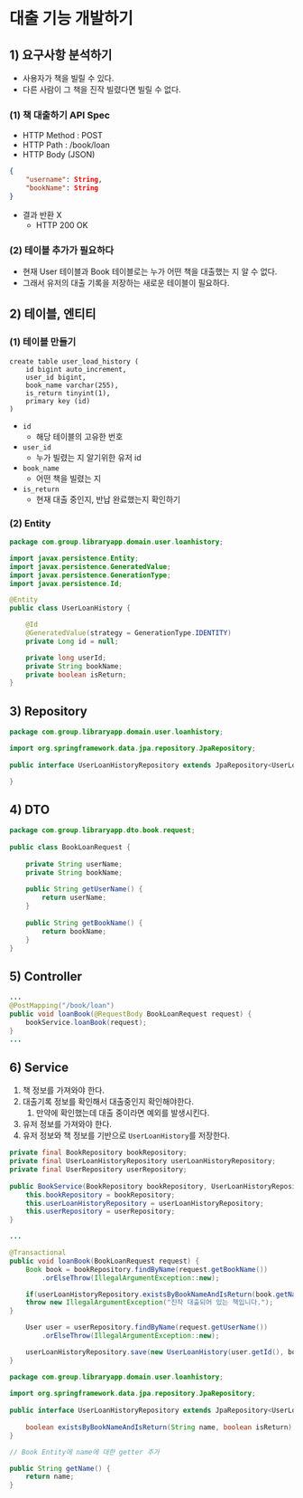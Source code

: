 # 대출 기능 개발하기
## 1) 요구사항 분석하기
- 사용자가 책을 빌릴 수 있다.
- 다른 사람이 그 책을 진작 빌렸다면 빌릴 수 없다.

### (1) 책 대출하기 API Spec
- HTTP Method : POST
- HTTP Path : /book/loan
- HTTP Body (JSON)
```json
{
	"username": String,
	"bookName": String
}
```
- 결과 반환 X
	- HTTP 200 OK

### (2) 테이블 추가가 필요하다
- 현재 User 테이블과 Book 테이블로는 누가 어떤 책을 대출했는 지 알 수 없다.
- 그래서 유저의 대출 기록을 저장하는 새로운 테이블이 필요하다.

## 2) 테이블, 엔티티
### (1) 테이블 만들기
```mysql
create table user_load_history (
	id bigint auto_increment,
	user_id bigint,
	book_name varchar(255),
	is_return tinyint(1),
	primary key (id)
)
```
- `id`
	- 해당 테이블의 고유한 번호
- `user_id`
	- 누가 빌렸는 지 알기위한 유저 id
- `book_name`
	- 어떤 책을 빌렸는 지
- `is_return`
	- 현재 대출 중인지, 반납 완료했는지 확인하기

### (2) Entity
```java
package com.group.libraryapp.domain.user.loanhistory;

import javax.persistence.Entity;
import javax.persistence.GeneratedValue;
import javax.persistence.GenerationType;
import javax.persistence.Id;

@Entity
public class UserLoanHistory {

    @Id
    @GeneratedValue(strategy = GenerationType.IDENTITY)
    private Long id = null;

    private long userId;
    private String bookName;
    private boolean isReturn;
}
```

## 3) Repository
```java
package com.group.libraryapp.domain.user.loanhistory;

import org.springframework.data.jpa.repository.JpaRepository;
 
public interface UserLoanHistoryRepository extends JpaRepository<UserLoanHistory, Long> {

}
```

## 4) DTO
```java
package com.group.libraryapp.dto.book.request;  
  
public class BookLoanRequest {  
  
    private String userName;  
    private String bookName;  
  
    public String getUserName() {  
        return userName;  
    }  
  
    public String getBookName() {  
        return bookName;  
    }  
}
```

## 5) Controller
```java
...
@PostMapping("/book/loan")  
public void loanBook(@RequestBody BookLoanRequest request) {  
    bookService.loanBook(request);  
}
...
```

## 6) Service
1. 책 정보를 가져와야 한다.
2. 대출기록 정보를 확인해서 대출중인지 확인해야한다.
	1. 만약에 확인했는데 대출 중이라면 예외를 발생시킨다.
3. 유저 정보를 가져와야 한다.
4. 유저 정보와 책 정보를 기반으로 `UserLoanHistory`를 저장한다.
```java
private final BookRepository bookRepository;  
private final UserLoanHistoryRepository userLoanHistoryRepository;  
private final UserRepository userRepository;  
  
public BookService(BookRepository bookRepository, UserLoanHistoryRepository userLoanHistoryRepository, UserRepository userRepository) {  
    this.bookRepository = bookRepository;  
    this.userLoanHistoryRepository = userLoanHistoryRepository;  
    this.userRepository = userRepository;  
}

...

@Transactional
public void loanBook(BookLoanRequest request) {
	Book book = bookRepository.findByName(request.getBookName())  
        .orElseThrow(IllegalArgumentException::new);

	if(userLoanHistoryRepository.existsByBookNameAndIsReturn(book.getName(), false)) {  
    throw new IllegalArgumentException("진작 대출되어 있는 책입니다.");  
}

	User user = userRepository.findByName(request.getUserName())  
        .orElseThrow(IllegalArgumentException::new);

	userLoanHistoryRepository.save(new UserLoanHistory(user.getId(), book.getName()));
}
```

```java
package com.group.libraryapp.domain.user.loanhistory;  
  
import org.springframework.data.jpa.repository.JpaRepository;  
  
public interface UserLoanHistoryRepository extends JpaRepository<UserLoanHistory, Long> {  
  
    boolean existsByBookNameAndIsReturn(String name, boolean isReturn);  
}
```

```java
// Book Entity에 name에 대한 getter 추가

public String getName() {  
    return name;  
}
```

